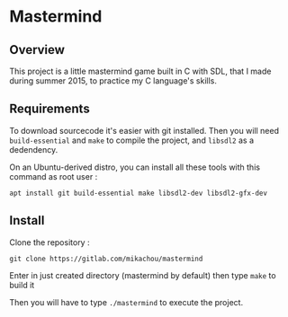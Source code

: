 # Mastermind

## Overview

This project is a little mastermind game built in C with SDL, that I made during summer 2015, to practice my C language's skills.

## Requirements

To download sourcecode it's easier with git installed. Then you will need `build-essential`  and `make` to compile the project, and `libsdl2` as a dedendency.

On an Ubuntu-derived distro, you can install all these tools with this command as root user :
```
apt install git build-essential make libsdl2-dev libsdl2-gfx-dev
```

## Install

Clone the repository :
```
git clone https://gitlab.com/mikachou/mastermind
```
Enter in just created directory (mastermind by default) then type `make` to build it

Then you will have to type `./mastermind` to execute the project.